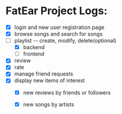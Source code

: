 # FatEar Project Logs: 
- [x] login and new user registration page 
- [x] browse songs and search for songs
- [ ] playlist -- create, modify, delete(optional)
  - [x] backend 
  - [ ] frontend
- [x] review 
- [x] rate 
- [x] manage friend requests
- [x] display new items of interest 
    - [x] new reviews by friends or followers
    - [x] new songs by artists   


